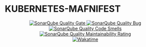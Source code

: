 # KUBERNETES-MAFNIFEST

<div align=center>
  <a href="https://sonarcloud.io/summary/new_code?id=electricilies_kubernetes-manifest">
    <img alt="SonarQube Quality Gate" src="https://sonarcloud.io/api/project_badges/measure?project=electricilies_kubernetes-manifest&metric=alert_status"/>
  </a>
  <a href="https://sonarcloud.io/summary/new_code?id=electricilies_kubernetes-manifest">
    <img alt="SonarQube Quality Bug" src="https://sonarcloud.io/api/project_badges/measure?project=electricilies_kubernetes-manifest&metric=bugs"/>
  </a>
  <a href="https://sonarcloud.io/summary/new_code?id=electricilies_kubernetes-manifest">
    <img alt="SonarQube Quality Code Smells" src="https://sonarcloud.io/api/project_badges/measure?project=electricilies_kubernetes-manifest&metric=code_smells"/>
  </a>
  <a href="https://sonarcloud.io/summary/new_code?id=electricilies_kubernetes-manifest">
    <img alt="SonarQube Quality Maintainability Rating" src="https://sonarcloud.io/api/project_badges/measure?project=electricilies_kubernetes-manifest&metric=sqale_rating"/>
  </a>
  <br />
  <a href="https://wakatime.com/badge/github/electricilies/kubernetes-manifest">
    <img alt="Wakatime" src="https://wakatime.com/badge/github/electricilies/kubernetes-manifest.svg"/>
  </a>
</div>
